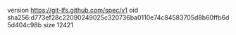 version https://git-lfs.github.com/spec/v1
oid sha256:d773ef28c22090249025c320736ba0110e74c84583705d8b60ffb6d5d404c98b
size 12421
